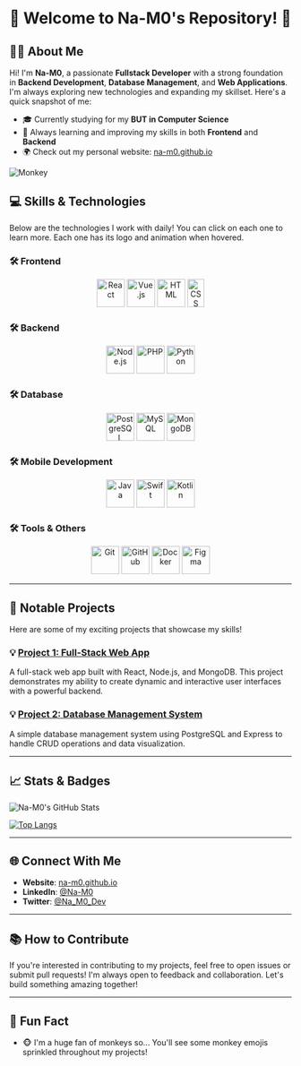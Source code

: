 # 🚀 Welcome to Na-M0's Repository! 🚀

## 👨‍💻 About Me
Hi! I'm **Na-M0**, a passionate **Fullstack Developer** with a strong foundation in **Backend Development**, **Database Management**, and **Web Applications**. I'm always exploring new technologies and expanding my skillset. Here's a quick snapshot of me:

- 🎓 Currently studying for my **BUT in Computer Science**  
- 🌱 Always learning and improving my skills in both **Frontend** and **Backend**  
- 🌍 Check out my personal website: [na-m0.github.io](https://na-m0.github.io)

![Monkey](https://static.vecteezy.com/system/resources/thumbnails/016/541/891/small/monkey-watercolor-clip-art-png.png)

## 💻 Skills & Technologies

Below are the technologies I work with daily! You can click on each one to learn more. Each one has its logo and animation when hovered.

### 🛠️ Frontend
<p align="center">
  <a href="https://reactjs.org/" target="_blank"><img src="https://upload.wikimedia.org/wikipedia/commons/a/a7/React-icon.svg" alt="React" width="50px" height="50px" style="transition: all 0.3s ease;"/></a>
  <a href="https://vuejs.org/" target="_blank"><img src="https://upload.wikimedia.org/wikipedia/commons/9/95/Vue.js_Logo_2.svg" alt="Vue.js" width="50px" height="50px" style="transition: all 0.3s ease;"/></a>
  <a href="https://developer.mozilla.org/en-US/docs/Web/HTML" target="_blank"><img src="https://upload.wikimedia.org/wikipedia/commons/thumb/6/61/HTML5_logo_and_wordmark.svg/2048px-HTML5_logo_and_wordmark.svg.png" alt="HTML" width="50px" height="50px" style="transition: all 0.3s ease;"/></a>
  <a href="https://developer.mozilla.org/en-US/docs/Web/CSS" target="_blank"><img src="https://upload.wikimedia.org/wikipedia/commons/thumb/d/d5/CSS3_logo_and_wordmark.svg/1452px-CSS3_logo_and_wordmark.svg.png" alt="CSS" width="30px" height="50px" style="transition: all 0.3s ease;"/></a>
</p>

### 🛠️ Backend
<p align="center">
  <a href="https://nodejs.org/" target="_blank"><img src="https://upload.wikimedia.org/wikipedia/commons/d/d9/Node.js_logo.svg" alt="Node.js" width="50px" height="50px" style="transition: all 0.3s ease;"/></a>
  <a href="https://www.php.net/" target="_blank"><img src="https://upload.wikimedia.org/wikipedia/commons/2/27/PHP-logo.svg" alt="PHP" width="50px" height="50px" style="transition: all 0.3s ease;"/></a>
  <a href="https://www.python.org/" target="_blank"><img src="https://upload.wikimedia.org/wikipedia/commons/c/c3/Python-logo-notext.svg" alt="Python" width="50px" height="50px" style="transition: all 0.3s ease;"/></a>
</p>

### 🛠️ Database
<p align="center">
  <a href="https://www.postgresql.org/" target="_blank"><img src="https://upload.wikimedia.org/wikipedia/commons/2/29/Postgresql_elephant.svg" alt="PostgreSQL" width="50px" height="50px" style="transition: all 0.3s ease;"/></a>
  <a href="https://www.mysql.com/" target="_blank"><img src="https://upload.wikimedia.org/wikipedia/commons/0/0d/MySQL_Logo.png" alt="MySQL" width="50px" height="50px" style="transition: all 0.3s ease;"/></a>
  <a href="https://www.mongodb.com/" target="_blank"><img src="https://upload.wikimedia.org/wikipedia/commons/4/47/Mongodb.svg" alt="MongoDB" width="50px" height="50px" style="transition: all 0.3s ease;"/></a>
</p>

### 🛠️ Mobile Development
<p align="center">
  <a href="https://www.java.com/en/" target="_blank"><img src="https://upload.wikimedia.org/wikipedia/commons/6/6e/Java_Logo.png" alt="Java" width="50px" height="50px" style="transition: all 0.3s ease;"/></a>
  <a href="https://developer.apple.com/swift/" target="_blank"><img src="https://upload.wikimedia.org/wikipedia/commons/9/9d/Swift_logo.svg" alt="Swift" width="50px" height="50px" style="transition: all 0.3s ease;"/></a>
  <a href="https://kotlinlang.org/" target="_blank"><img src="https://upload.wikimedia.org/wikipedia/commons/7/74/Kotlin_Icon.png" alt="Kotlin" width="50px" height="50px" style="transition: all 0.3s ease;"/></a>
</p>

### 🛠️ Tools & Others
<p align="center">
  <a href="https://git-scm.com/" target="_blank"><img src="https://upload.wikimedia.org/wikipedia/commons/0/0b/Git-logo.svg" alt="Git" width="50px" height="50px" style="transition: all 0.3s ease;"/></a>
  <a href="https://github.com/" target="_blank"><img src="https://upload.wikimedia.org/wikipedia/commons/9/91/Octicons-mark-github.svg" alt="GitHub" width="50px" height="50px" style="transition: all 0.3s ease;"/></a>
  <a href="https://www.docker.com/" target="_blank"><img src="https://upload.wikimedia.org/wikipedia/commons/4/47/Docker_logo.svg" alt="Docker" width="50px" height="50px" style="transition: all 0.3s ease;"/></a>
  <a href="https://www.figma.com/" target="_blank"><img src="https://upload.wikimedia.org/wikipedia/commons/3/33/Figma-logo.svg" alt="Figma" width="50px" height="50px" style="transition: all 0.3s ease;"/></a>
</p>

---

## 🌟 Notable Projects
Here are some of my exciting projects that showcase my skills!

### 💡 [Project 1: Full-Stack Web App](https://github.com/na-m0/project1)
A full-stack web app built with React, Node.js, and MongoDB. This project demonstrates my ability to create dynamic and interactive user interfaces with a powerful backend.

### 💡 [Project 2: Database Management System](https://github.com/na-m0/project2)
A simple database management system using PostgreSQL and Express to handle CRUD operations and data visualization.

---

## 📈 Stats & Badges
![Na-M0's GitHub Stats](https://github-readme-stats.vercel.app/api?username=na-m0&show_icons=true&hide_title=true&hide=prs&count_private=true&theme=radical)

[![Top Langs](https://github-readme-stats.vercel.app/api/top-langs/?username=na-m0&layout=compact&hide_title=true&theme=radical)](https://github.com/na-m0)

---

## 🌐 Connect With Me
- **Website**: [na-m0.github.io](https://na-m0.github.io)
- **LinkedIn**: [@Na-M0](https://www.linkedin.com/in/na-m0/)
- **Twitter**: [@Na_M0_Dev](https://twitter.com/Na_M0_Dev)

---

## 📚 How to Contribute
If you're interested in contributing to my projects, feel free to open issues or submit pull requests! I'm always open to feedback and collaboration. Let's build something amazing together!

---

## 💬 Fun Fact
- 🐵 I'm a huge fan of monkeys so... You'll see some monkey emojis sprinkled throughout my projects!
